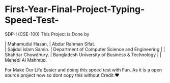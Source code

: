 # First-Year-Final-Project-Typing-Speed-Test-
SDP-I (CSE-100)
This Project is Done by 

| Mahamudul Hasan,
| Abdur Rahman Sifat.                                   
| Sajidul Islam Samin.                   | Department of Computer Science and Engineering |
| Shahriar Chowdhury.                    | Bangladesh University of Business & Technology |
| Mehedi Al Mahmud.    

For Make Our Life Easier and doing this speed test with Fun.
As it is a open source project now so dont copy this without Credit.❤️
